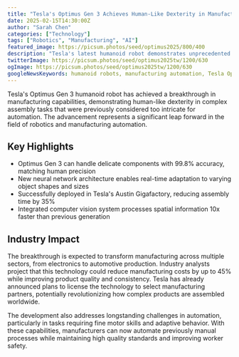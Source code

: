 ```yaml
---
title: "Tesla's Optimus Gen 3 Achieves Human-Like Dexterity in Manufacturing"
date: 2025-02-15T14:30:00Z
author: "Sarah Chen"
categories: ["Technology"]
tags: ["Robotics", "Manufacturing", "AI"]
featured_image: https://picsum.photos/seed/optimus2025/800/400
description: "Tesla's latest humanoid robot demonstrates unprecedented manual dexterity in complex assembly tasks, marking a major milestone in manufacturing automation."
twitterImage: https://picsum.photos/seed/optimus2025tw/1200/630
ogImage: https://picsum.photos/seed/optimus2025tw/1200/630
googleNewsKeywords: humanoid robots, manufacturing automation, Tesla Optimus
---
```


Tesla's Optimus Gen 3 humanoid robot has achieved a breakthrough in manufacturing capabilities, demonstrating human-like dexterity in complex assembly tasks that were previously considered too intricate for automation. The advancement represents a significant leap forward in the field of robotics and manufacturing automation.

## Key Highlights

* Optimus Gen 3 can handle delicate components with 99.8% accuracy, matching human precision
* New neural network architecture enables real-time adaptation to varying object shapes and sizes
* Successfully deployed in Tesla's Austin Gigafactory, reducing assembly time by 35%
* Integrated computer vision system processes spatial information 10x faster than previous generation

## Industry Impact

The breakthrough is expected to transform manufacturing across multiple sectors, from electronics to automotive production. Industry analysts project that this technology could reduce manufacturing costs by up to 45% while improving product quality and consistency. Tesla has already announced plans to license the technology to select manufacturing partners, potentially revolutionizing how complex products are assembled worldwide.

The development also addresses longstanding challenges in automation, particularly in tasks requiring fine motor skills and adaptive behavior. With these capabilities, manufacturers can now automate previously manual processes while maintaining high quality standards and improving worker safety.